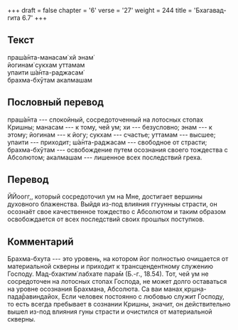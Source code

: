 +++
draft = false
chapter = '6'
verse = '27'
weight = 244
title = 'Бхагавад-гита 6.7'
+++
## Текст

праш́а̄нта-манасам̇ хй энам̇  
йогинам̇ сукхам уттамам  
упаити ш́а̄нта-раджасам̇  
брахма-бхӯтам акалмашам

## Пословный перевод

праш́а̄нта --- спокойный, сосредоточенный на лотосных стопах Кришны;
манасам --- к тому, чей ум; хи --- безусловно; энам --- к этому; йогинам
--- к йогу; сукхам --- счастье; уттамам --- высшее; упаити --- приходит;
ш́а̄нта-раджасам --- свободное от страсти; брахма-бхӯтам --- освобождение
путем осознания своего тождества с Абсолютом; акалмашам --- лишенное
всех последствий греха.

## Перевод

ЙЙоогг,, который сосредоточил ум на Мне, достигает вершины духовного
блаженства. Выйдя из-под влияния ггуунныы страсти, он осознаёт свое
качественное тождество с Абсолютом и таким образом освобождается от всех
последствий своих прошлых поступков.

## Комментарий

Брахма-бхута --- это уровень, на котором йог полностью очищается от
материальной скверны и приходит к трансцендентному служению Господу.
Мад-бхактим̇ лабхате пара̄м (Б.-г., 18.54). Тот, чей ум не сосредоточен на
лотосных стопах Господа, не может долго оставаться на уровне осознания
Брахмана, Абсолюта. Са ваи манах̣ кр̣шн̣а-пада̄равиндайох̣. Если человек
постоянно с любовью служит Господу, то есть всегда пребывает в сознании
Кришны, значит, он действительно вышел из-под влияния гуны страсти и
очистился от материальной скверны.
